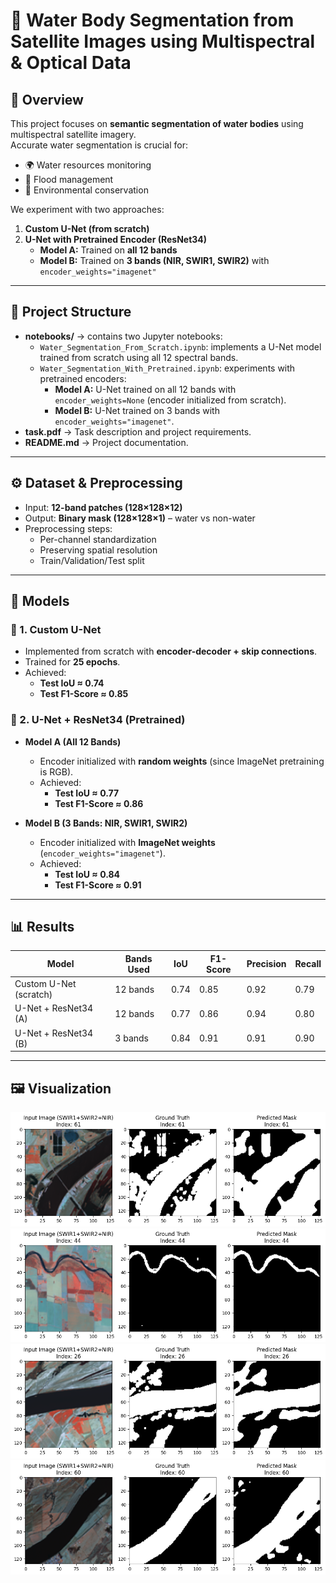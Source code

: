 # 🌊 Water Body Segmentation from Satellite Images using Multispectral & Optical Data

## 📌 Overview  
This project focuses on **semantic segmentation of water bodies** using multispectral satellite imagery.  
Accurate water segmentation is crucial for:  
- 🌍 Water resources monitoring  
- 🌊 Flood management  
- 🌱 Environmental conservation

We experiment with two approaches:  
1. **Custom U-Net (from scratch)**  
2. **U-Net with Pretrained Encoder (ResNet34)**  
   - **Model A:** Trained on **all 12 bands**  
   - **Model B:** Trained on **3 bands (NIR, SWIR1, SWIR2)** with `encoder_weights="imagenet"`

---

## 📂 Project Structure
- **notebooks/** → contains two Jupyter notebooks:  
  - `Water_Segmentation_From_Scratch.ipynb`: implements a U-Net model trained from scratch using all 12 spectral bands.  
  - `Water_Segmentation_With_Pretrained.ipynb`: experiments with pretrained encoders:  
    - **Model A:** U-Net trained on all 12 bands with `encoder_weights=None` (encoder initialized from scratch).  
    - **Model B:** U-Net trained on 3 bands with `encoder_weights="imagenet"`.  
- **task.pdf** → Task description and project requirements.  
- **README.md** → Project documentation.  

---

## ⚙️ Dataset & Preprocessing  
- Input: **12-band patches (128×128×12)**  
- Output: **Binary mask (128×128×1)** – water vs non-water  
- Preprocessing steps:  
  - Per-channel standardization  
  - Preserving spatial resolution  
  - Train/Validation/Test split  

---

## 🧠 Models  

### 🔹 1. Custom U-Net  
- Implemented from scratch with **encoder-decoder + skip connections**.  
- Trained for **25 epochs**.  
- Achieved:  
  - **Test IoU ≈ 0.74**  
  - **Test F1-Score ≈ 0.85**  

### 🔹 2. U-Net + ResNet34 (Pretrained)  

- **Model A (All 12 Bands)**  
  - Encoder initialized with **random weights** (since ImageNet pretraining is RGB).  
  - Achieved:  
    - **Test IoU ≈ 0.77**  
    - **Test F1-Score ≈ 0.86**  

- **Model B (3 Bands: NIR, SWIR1, SWIR2)**  
  - Encoder initialized with **ImageNet weights** (`encoder_weights="imagenet"`).  
  - Achieved:  
    - **Test IoU ≈ 0.84**  
    - **Test F1-Score ≈ 0.91**  

---

## 📊 Results  

| Model                  | Bands Used   | IoU   | F1-Score | Precision | Recall |
|-------------------------|-------------|-------|----------|-----------|--------|
| Custom U-Net (scratch) | 12 bands    | 0.74  | 0.85     | 0.92      | 0.79   |
| U-Net + ResNet34 (A)   | 12 bands    | 0.77  | 0.86     | 0.94      | 0.80   |
| U-Net + ResNet34 (B)   | 3 bands     | 0.84  | 0.91     | 0.91      | 0.90   |

---

## 🖼️ Visualization  
![Prediction Example](assets/Prediction%20Example1.png)
![Prediction Example](assets/Prediction%20Example2.png)
![Prediction Example](assets/Prediction%20Example3.png)
![Prediction Example](assets/Prediction%20Example4.png)
